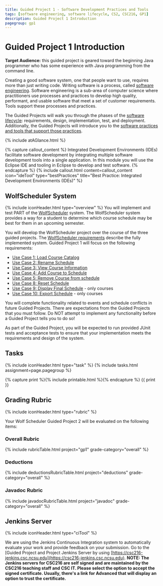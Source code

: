 ```yaml
---
title: Guided Project 1 - Software Development Practices and Tools
tags: [software engineering, software lifecycle, CS2, CSC216, GP1]
description: Guided Project 1 Introduction
pagegroup: gp1
---
```


# Guided Project 1 Introduction
**Target Audience:** this guided project is geared toward the beginning Java programmer who has some experience with Java programming from the command line.

Creating a good software system, one that people want to use, requires more than just writing code. Writing software is a process, called [software engineering](https://pages.github.ncsu.edu/engr-csc-software-development/software-lifecycle/index). Software engineering is a sub-area of computer science where practitioners use processes and practices to develop high quality, performant, and usable software that meet a set of customer requirements.  Tools support these processes and practices.

The Guided Projects will walk you through the phases of the [software lifecycle](https://pages.github.ncsu.edu/engr-csc-software-development/software-lifecycle/index): requirements, design, implementation, test, and deployment.  Additionally, the Guided Projects will introduce you to the [software practices and tools that support those practices](https://pages.github.ncsu.edu/engr-csc-software-development/practices-tools/). 

{% include atAGlance.html %} 


{% capture callout_content %}
Integrated Development Environments (IDEs) facilitate software development by integrating multiple software development tools into a single application. In this module you will use the Eclipse IDE and tooling in Eclipse to develop and test software.
{% endcapture %}
{% include callout.html content=callout_content icon="ideTool" type="bestPractices" title="Best Practice: Integrated Development Environments (IDEs)" %}


## WolfScheduler System
{% include iconHeader.html type="overview" %}
You will implement and test PART of the [WolfScheduler](../wolf-scheduler/index) system.  The WolfScheduler system provides a way for a student to determine which course schedule may be best for them in an upcoming semester.  

You will develop the WolfScheduler project over the course of the three guided projects.  The [WolfScheduler requirements](../wolf-scheduler/ws-requirements) describe the fully implemented system. Guided Project 1 will focus on the following requirements:

  * [Use Case 1: Load Course Catalog](../wolf-scheduler/ws-requirements#uc1)
  * [Use Case 2: Rename Schedule](../wolf-scheduler/ws-requirements#uc2)
  * [Use Case 3: View Course Information](../wolf-scheduler/ws-requirements#uc3)
  * [Use Case 4: Add Course to Schedule](../wolf-scheduler/ws-requirements#uc4)
  * [Use Case 5: Remove Course from schedule](../wolf-scheduler/ws-requirements#uc5)
  * [Use Case 8: Reset Schedule](../wolf-scheduler/ws-requirements#uc8)
  * [Use Case 9: Display Final Schedule](../wolf-scheduler/ws-requirements#uc9) - only courses
  * [Use Case 10: Export Schedule](../wolf-scheduler/ws-requirements#uc10) - only courses
  
You will complete functionality related to events and schedule conflicts in future Guided Projects.  There are expectations from the Guided Projects that you must follow.  Do NOT attempt to implement any functionality before a Guided Project tells you to do so!

As part of the Guided Project, you will be expected to run provided JUnit tests and acceptance tests to ensure that your implementation meets the requirements and design of the system.


## Tasks
{% include iconHeader.html type="task" %}
{% include tasks.html assignment=page.pagegroup %}

{% capture print %}{% include printable.html %}{% endcapture %}
{{ print }}



## Grading Rubric
{% include iconHeader.html type="rubric" %}

Your Wolf Scheduler Guided Project 2 will be evaluated on the following items:

### Overall Rubric

{% include rubricTable.html project="gp1" grade-category="overall" %} 

### Deductions

{% include deductionsRubricTable.html project="deductions" grade-category="overall" %}

### Javadoc Rubric

{% include javadocRubricTable.html project="javadoc" grade-category="overall" %}

## Jenkins Server
{% include iconHeader.html type="ciTool" %}

We are using the Jenkins Continuous Integration system to automatically evaluate your work and provide feedback on your submission.  Go to the [Guided Project and Project Jenkins Server by using [https://csc216-jenkins.csc.ncsu.edu](https://csc216-jenkins.csc.ncsu.edu).  **NOTE: The Jenkins servers for CSC216 are self signed and are maintained by the CSC216 teaching staff and CSC IT.  Please select the option to accept the signed certificate.  Usually, there's a link for Advanced that will display an option to trust the certificate.**




